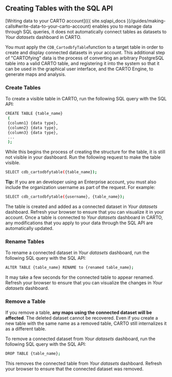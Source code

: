 ## Creating Tables with the SQL API

[Writing data to your CARTO account]({{ site.sqlapi_docs }}/guides/making-calls#write-data-to-your-carto-account) enables you to manage data through SQL queries, it does not automatically connect tables as datasets to _Your datasets_ dashboard in CARTO.

You must apply the `CDB_CartodbfyTable`function to a target table in order to create and display connected datasets in your account. This additional step of "CARTOfying" data is the process of converting an arbitrary PostgreSQL table into a valid CARTO table, and registering it into the system so that it can be used in the graphical user interface, and the CARTO Engine, to generate maps and analysis.

### Create Tables

To create a visible table in CARTO, run the following SQL query with the SQL API:

```bash
CREATE TABLE {table_name}
 (
 {column1} {data type},
 {column2} {data type},
 {column3} {data type},
 ...
 );
```

While this begins the process of creating the structure for the table, it is still not visible in your dashboard. Run the following request to make the table visible.

```bash
SELECT cdb_cartodbfytable({table_name});
```

**Tip:** If you are an developer using an Enterprise account, you must also include the organization username as part of the request. For example:

```bash
SELECT cdb_cartodbfytable({username}, {table_name});
```

The table is created and added as a connected dataset in _Your datasets_ dashboard. Refresh your browser to ensure that you can visualize it in your account. Once a table is connected to _Your datasets_ dashboard in CARTO, any modifications that you apply to your data through the SQL API are automatically updated.

### Rename Tables

To rename a connected dataset in _Your datasets_ dashboard, run the following SQL query with the SQL API:

```bash
ALTER TABLE {table_name} RENAME to {renamed table_name};
```

It may take a few seconds for the connected table to appear renamed. Refresh your browser to ensure that you can visualize the changes in _Your datasets_ dashboard. 

### Remove a Table

If you remove a table, **any maps using the connected dataset will be affected**. The deleted dataset cannot be recovered. Even if you create a new table with the same name as a removed table, CARTO still internalizes it as a different table.

To remove a connected dataset from _Your datasets_ dashboard, run the following SQL query with the SQL API:

```bash
DROP TABLE {table_name};
```

This removes the connected table from _Your datasets_ dashboard. Refresh your browser to ensure that the connected dataset was removed. 
